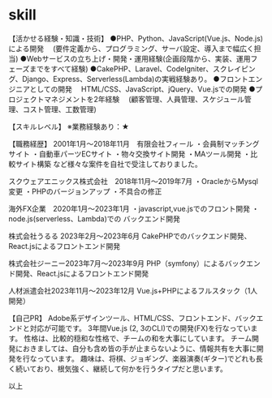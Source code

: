 # skill
【活かせる経験・知識・技術】
●PHP、Python、JavaScript(Vue.js、Node.js)による開発
　(要件定義から、プログラミング、サーバ設定、導入まで幅広く担当)
●Webサービスの立ち上げ・開発・運用経験(企画段階から、実装、運用フェーズまでをすべて経験)
●CakePHP、Laravel、CodeIgniter、スクレイピング、Django、Express、Serverless(Lambda)の実戦経験あり。
●フロントエンジニアとしての開発
　HTML/CSS、JavaScript、jQuery、Vue.jsでの開発
●プロジェクトマネジメントを2年経験
　(顧客管理、人員管理、スケジュール管理、コスト管理、工数管理)

【スキルレベル】
※業務経験あり：★

【職務経歴】
2001年1月～2018年11月　有限会社フィール
・会員制マッチングサイト
・自動車パーツECサイト
・物々交換サイト開発
・MAツール開発
・比較サイト構築
など様々な案件を自社で受注しておりました。

スクウェアエニックス株式会社　2018年11月～2019年7月
・OracleからMysql変更 
・PHPのバージョンアップ ・不具合の修正

海外FX企業　2020年1月～2023年1月
・javascript,vue.jsでのフロント開発 
・node.js(serverless、Lambda)での バックエンド開発

株式会社うるる 2023年2月～2023年6月
CakePHPでのバックエンド開発、React.jsによるフロントエンド開発

株式会社ジーニー2023年7月～2023年9月
PHP（symfony）によるバックエンド開発、React.jsによるフロントエンド開発

人材派遣会社2023年11月～2023年12月
Vue.js+PHPによるフルスタック（1人開発）

【自己PR】
Adobe系デザインツール、HTML/CSS、フロントエンド、バックエンドと対応が可能です。
3年間Vue.js (2, 3のCLI)での開発(FX)を行なっています。
性格は、比較的穏和な性格で、チームの和を大事にしています。
チーム開発におきましては、自分も含め皆の手が止まらないように、情報共有を大事に開発を行なっています。
趣味は、将棋、ジョギング、楽器演奏(ギター)でどれも長く続いており、根気強く、継続して何かを行うタイプだと思います。

以上
